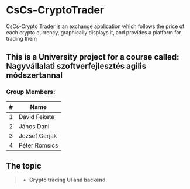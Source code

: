 # CsCs-CryptoTrader
CsCs-Crypto Trader is an exchange application which follows the price of each crypto currency, graphically displays it, and provides a platform for trading them

## This is a University project for a course called: **Nagyvállalati szoftverfejlesztés agilis módszertannal**

### Group Members:
|#               |Name                           |
|----------------|-------------------------------
|1               |Dávid Fekete                   |
|2               |János Dani                     |
|3               |Jozsef Gerjak                  |
|4               |Péter Romsics                  |
## The topic
> - **Crypto trading UI and backend**